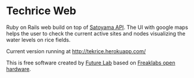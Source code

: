 # Techrice Web

Ruby on Rails web build on top of <a href="https://github.com/DgFutureLab/satoyama-api">Satoyama API</a>. The UI with google maps helps the user to check the current active sites and nodes visualizing the water levels on rice fields.

Current version running at  <a href="http://tekrice.herokuapp.com/">http://tekrice.herokuapp.com/</a>

This is free software created by <a href="http://fljapan.com/">Future Lab</a> based on <a href="http://www.freaklabsstore.com">Freaklabs open hardware</a>.
